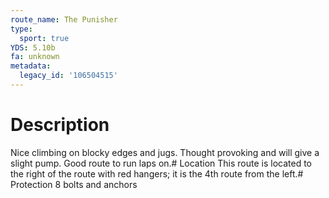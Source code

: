 ```yaml
---
route_name: The Punisher
type:
  sport: true
YDS: 5.10b
fa: unknown
metadata:
  legacy_id: '106504515'
---
```

# Description
Nice climbing on blocky edges and jugs.  Thought provoking and will give a slight pump.  Good route to run laps on.# Location
This route is located to the right of the route with red hangers; it is the 4th route from the left.# Protection
8 bolts and anchors